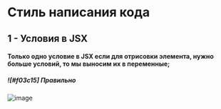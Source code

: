 # Стиль написания кода
## 1 - Условия в JSX 
#### Только одно условие в JSX если для отрисовки элемента, нужно больше условий, то мы выносим их в переменные;
##### ![#f03c15] Правильно
![image](https://user-images.githubusercontent.com/81239058/152281150-cadad01c-b83d-4f3f-b4d7-bfe80aa58bb0.png)
